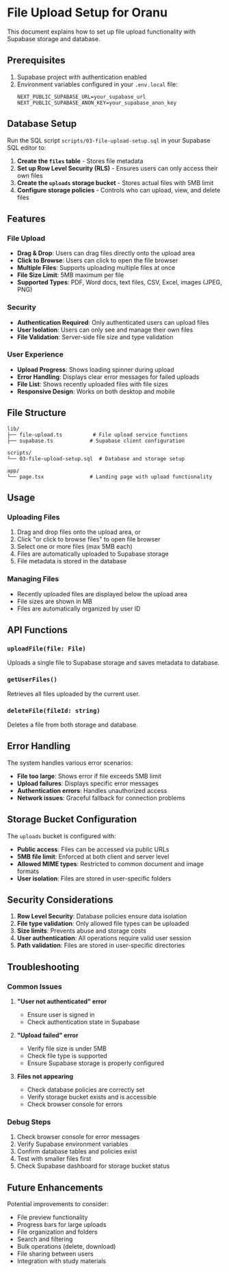 # File Upload Setup for Oranu

This document explains how to set up file upload functionality with Supabase storage and database.

## Prerequisites

1. Supabase project with authentication enabled
2. Environment variables configured in your `.env.local` file:
   ```
   NEXT_PUBLIC_SUPABASE_URL=your_supabase_url
   NEXT_PUBLIC_SUPABASE_ANON_KEY=your_supabase_anon_key
   ```

## Database Setup

Run the SQL script `scripts/03-file-upload-setup.sql` in your Supabase SQL editor to:

1. **Create the `files` table** - Stores file metadata
2. **Set up Row Level Security (RLS)** - Ensures users can only access their own files
3. **Create the `uploads` storage bucket** - Stores actual files with 5MB limit
4. **Configure storage policies** - Controls who can upload, view, and delete files

## Features

### File Upload
- **Drag & Drop**: Users can drag files directly onto the upload area
- **Click to Browse**: Users can click to open the file browser
- **Multiple Files**: Supports uploading multiple files at once
- **File Size Limit**: 5MB maximum per file
- **Supported Types**: PDF, Word docs, text files, CSV, Excel, images (JPEG, PNG)

### Security
- **Authentication Required**: Only authenticated users can upload files
- **User Isolation**: Users can only see and manage their own files
- **File Validation**: Server-side file size and type validation

### User Experience
- **Upload Progress**: Shows loading spinner during upload
- **Error Handling**: Displays clear error messages for failed uploads
- **File List**: Shows recently uploaded files with file sizes
- **Responsive Design**: Works on both desktop and mobile

## File Structure

```
lib/
├── file-upload.ts          # File upload service functions
├── supabase.ts            # Supabase client configuration

scripts/
└── 03-file-upload-setup.sql  # Database and storage setup

app/
└── page.tsx               # Landing page with upload functionality
```

## Usage

### Uploading Files
1. Drag and drop files onto the upload area, or
2. Click "or click to browse files" to open file browser
3. Select one or more files (max 5MB each)
4. Files are automatically uploaded to Supabase storage
5. File metadata is stored in the database

### Managing Files
- Recently uploaded files are displayed below the upload area
- File sizes are shown in MB
- Files are automatically organized by user ID

## API Functions

### `uploadFile(file: File)`
Uploads a single file to Supabase storage and saves metadata to database.

### `getUserFiles()`
Retrieves all files uploaded by the current user.

### `deleteFile(fileId: string)`
Deletes a file from both storage and database.

## Error Handling

The system handles various error scenarios:
- **File too large**: Shows error if file exceeds 5MB limit
- **Upload failures**: Displays specific error messages
- **Authentication errors**: Handles unauthorized access
- **Network issues**: Graceful fallback for connection problems

## Storage Bucket Configuration

The `uploads` bucket is configured with:
- **Public access**: Files can be accessed via public URLs
- **5MB file limit**: Enforced at both client and server level
- **Allowed MIME types**: Restricted to common document and image formats
- **User isolation**: Files are stored in user-specific folders

## Security Considerations

1. **Row Level Security**: Database policies ensure data isolation
2. **File type validation**: Only allowed file types can be uploaded
3. **Size limits**: Prevents abuse and storage costs
4. **User authentication**: All operations require valid user session
5. **Path validation**: Files are stored in user-specific directories

## Troubleshooting

### Common Issues

1. **"User not authenticated" error**
   - Ensure user is signed in
   - Check authentication state in Supabase

2. **"Upload failed" error**
   - Verify file size is under 5MB
   - Check file type is supported
   - Ensure Supabase storage is properly configured

3. **Files not appearing**
   - Check database policies are correctly set
   - Verify storage bucket exists and is accessible
   - Check browser console for errors

### Debug Steps

1. Check browser console for error messages
2. Verify Supabase environment variables
3. Confirm database tables and policies exist
4. Test with smaller files first
5. Check Supabase dashboard for storage bucket status

## Future Enhancements

Potential improvements to consider:
- File preview functionality
- Progress bars for large uploads
- File organization and folders
- Search and filtering
- Bulk operations (delete, download)
- File sharing between users
- Integration with study materials

